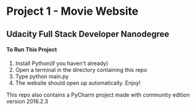 # Project 1 - Movie Website
## Udacity Full Stack Developer Nanodegree


#### **To Run This Project**

1. Install Python(if you haven't already)
2. Open a terminal in the directory containing this repo
3. Type python main.py
4. The website should open up automatically. Enjoy!

This repo also contains a PyCharm project made with community edition version 2016.2.3